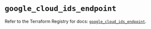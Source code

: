 # `google_cloud_ids_endpoint`

Refer to the Terraform Registry for docs: [`google_cloud_ids_endpoint`](https://registry.terraform.io/providers/hashicorp/google/6.11.1/docs/resources/cloud_ids_endpoint).
